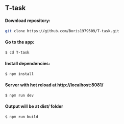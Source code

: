 ## T-task

#### Download repository:
```sh
git clone https://github.com/Boris1979509/T-task.git
```
#### Go to the app:
```sh
$ cd T-task
```
#### Install dependencies:
```sh
$ npm install
```
#### Server with hot reload at http://localhost:8081/
```sh
$ npm run dev
```
#### Output will be at dist/ folder
```sh
$ npm run build
```